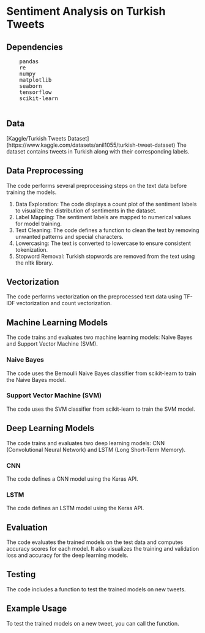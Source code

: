 
<body>
  <h1>Sentiment Analysis on Turkish Tweets</h1>

  <h2>Dependencies</h2>
  <pre>
    pandas
    re
    numpy
    matplotlib
    seaborn
    tensorflow
    scikit-learn
  </pre>

  <h2>Data</h2>
  <p> [Kaggle/Turkish Tweets Dataset](https://www.kaggle.com/datasets/anil1055/turkish-tweet-dataset)  The dataset contains tweets in Turkish along with their corresponding labels.</p>


  <h2>Data Preprocessing</h2>
  <p>The code performs several preprocessing steps on the text data before training the models.</p>
  <ol>
    <li>Data Exploration: The code displays a count plot of the sentiment labels to visualize the distribution of sentiments in the dataset.</li>
    <li>Label Mapping: The sentiment labels are mapped to numerical values for model training.</li>
    <li>Text Cleaning: The code defines a function to clean the text by removing unwanted patterns and special characters.</li>
    <li>Lowercasing: The text is converted to lowercase to ensure consistent tokenization.</li>
    <li>Stopword Removal: Turkish stopwords are removed from the text using the nltk library.</li>
  </ol>

  <h2>Vectorization</h2>
  <p>The code performs vectorization on the preprocessed text data using TF-IDF vectorization and count vectorization.</p>

  <h2>Machine Learning Models</h2>
  <p>The code trains and evaluates two machine learning models: Naive Bayes and Support Vector Machine (SVM).</p>
  <h3>Naive Bayes</h3>
  <p>The code uses the Bernoulli Naive Bayes classifier from scikit-learn to train the Naive Bayes model.</p>
  <h3>Support Vector Machine (SVM)</h3>
  <p>The code uses the SVM classifier from scikit-learn to train the SVM model.</p>

  <h2>Deep Learning Models</h2>
  <p>The code trains and evaluates two deep learning models: CNN (Convolutional Neural Network) and LSTM (Long Short-Term Memory).</p>
  <h3>CNN</h3>
  <p>The code defines a CNN model using the Keras API.</p>
  <h3>LSTM</h3>
  <p>The code defines an LSTM model using the Keras API.</p>

  <h2>Evaluation</h2>
  <p>The code evaluates the trained models on the test data and computes accuracy scores for each model. It also visualizes the training and validation loss and accuracy for the deep learning models.</p>

  <h2>Testing</h2>
  <p>The code includes a function to test the trained models on new tweets.</p>

  <h2>Example Usage</h2>
  <p>To test the trained models on a new tweet, you can call the function.</p>
</body>
</html>
